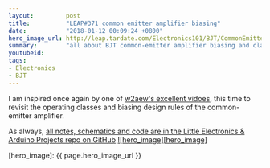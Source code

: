```yaml
---
layout:         post
title:          "LEAP#371 common emitter amplifier biasing"
date:           "2018-01-12 00:09:24 +0800"
hero_image_url: http://leap.tardate.com/Electronics101/BJT/CommonEmitterAmplifier/assets/CommonEmitterAmplifier_build.jpg
summary:        "all about BJT common-emitter amplifier biasing and class of operation"
youtubeid:
tags:
- Electronics
- BJT
---
```


I am inspired once again by one of [w2aew's excellent vidoes](http://www.youtube.com/watch?v=c6cmkm3UPUI),
this time to revisit the operating classes and biasing design rules of the common-emitter amplifier.

As always, [all notes, schematics and code are in the Little Electronics & Arduino Projects repo on GitHub][project]
[![hero_image][hero_image]][project]

[leap]: http://leap.tardate.com
[project]: https://github.com/tardate/LittleArduinoProjects/tree/master/Electronics101/BJT/CommonEmitterAmplifier
[hero_image]: {{ page.hero_image_url }}
